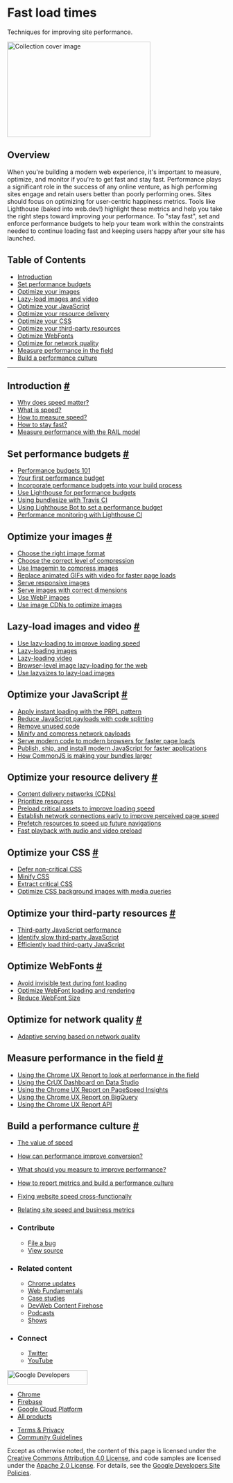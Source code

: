 





Fast load times
===============

Techniques for improving site performance.

<img src="https://web-dev.imgix.net/image/jxu1OdD7LKOGIDU7jURMpSH2lyK2/fjFJRFnHXiem8yF0GGQ9.svg" alt="Collection cover image" class="w-masthead-path__image" width="330" height="220" />

Overview
--------

When you're building a modern web experience, it's important to measure, optimize, and monitor if you're to get fast and stay fast. Performance plays a significant role in the success of any online venture, as high performing sites engage and retain users better than poorly performing ones. Sites should focus on optimizing for user-centric happiness metrics. Tools like Lighthouse (baked into web.dev!) highlight these metrics and help you take the right steps toward improving your performance. To "stay fast", set and enforce performance budgets to help your team work within the constraints needed to continue loading fast and keeping users happy after your site has launched.

Table of Contents
-----------------

-   <a href="#introduction" class="w-path-link">Introduction</a>
-   <a href="#set-performance-budgets" class="w-path-link">Set performance budgets</a>
-   <a href="#optimize-your-images" class="w-path-link">Optimize your images</a>
-   <a href="#lazy-load-images-and-video" class="w-path-link">Lazy-load images and video</a>
-   <a href="#optimize-your-javascript" class="w-path-link">Optimize your JavaScript</a>
-   <a href="#optimize-your-resource-delivery" class="w-path-link">Optimize your resource delivery</a>
-   <a href="#optimize-your-css" class="w-path-link">Optimize your CSS</a>
-   <a href="#optimize-your-third-party-resources" class="w-path-link">Optimize your third-party resources</a>
-   <a href="#optimize-webfonts" class="w-path-link">Optimize WebFonts</a>
-   <a href="#optimize-for-network-quality" class="w-path-link">Optimize for network quality</a>
-   <a href="#measure-performance-in-the-field" class="w-path-link">Measure performance in the field</a>
-   <a href="#build-a-performance-culture" class="w-path-link">Build a performance culture</a>

------------------------------------------------------------------------

Introduction <a href="#introduction" class="w-headline-link">#</a>
------------------------------------------------------------------

-   <a href="/why-speed-matters/" class="w-path-link">Why does speed matter?</a>
-   <a href="/what-is-speed/" class="w-path-link">What is speed?</a>
-   <a href="/how-to-measure-speed/" class="w-path-link">How to measure speed?</a>
-   <a href="/how-to-stay-fast/" class="w-path-link">How to stay fast?</a>
-   <a href="/rail/" class="w-path-link">Measure performance with the RAIL model</a>

Set performance budgets <a href="#set-performance-budgets" class="w-headline-link">#</a>
----------------------------------------------------------------------------------------

-   <a href="/performance-budgets-101/" class="w-path-link">Performance budgets 101</a>
-   <a href="/your-first-performance-budget/" class="w-path-link">Your first performance budget</a>
-   <a href="/incorporate-performance-budgets-into-your-build-tools/" class="w-path-link">Incorporate performance budgets into your build process</a>
-   <a href="/use-lighthouse-for-performance-budgets/" class="w-path-link">Use Lighthouse for performance budgets</a>
-   <a href="/using-bundlesize-with-travis-ci/" class="w-path-link">Using bundlesize with Travis CI</a>
-   <a href="/using-lighthouse-bot-to-set-a-performance-budget/" class="w-path-link">Using Lighthouse Bot to set a performance budget</a>
-   <a href="/lighthouse-ci/" class="w-path-link">Performance monitoring with Lighthouse CI</a>

Optimize your images <a href="#optimize-your-images" class="w-headline-link">#</a>
----------------------------------------------------------------------------------

-   <a href="/choose-the-right-image-format/" class="w-path-link">Choose the right image format</a>
-   <a href="/compress-images/" class="w-path-link">Choose the correct level of compression</a>
-   <a href="/use-imagemin-to-compress-images/" class="w-path-link">Use Imagemin to compress images</a>
-   <a href="/replace-gifs-with-videos/" class="w-path-link">Replace animated GIFs with video for faster page loads</a>
-   <a href="/serve-responsive-images/" class="w-path-link">Serve responsive images</a>
-   <a href="/serve-images-with-correct-dimensions/" class="w-path-link">Serve images with correct dimensions</a>
-   <a href="/serve-images-webp/" class="w-path-link">Use WebP images</a>
-   <a href="/image-cdns/" class="w-path-link">Use image CDNs to optimize images</a>

Lazy-load images and video <a href="#lazy-load-images-and-video" class="w-headline-link">#</a>
----------------------------------------------------------------------------------------------

-   <a href="/lazy-loading/" class="w-path-link">Use lazy-loading to improve loading speed</a>
-   <a href="/lazy-loading-images/" class="w-path-link">Lazy-loading images</a>
-   <a href="/lazy-loading-video/" class="w-path-link">Lazy-loading video</a>
-   <a href="/browser-level-image-lazy-loading/" class="w-path-link">Browser-level image lazy-loading for the web</a>
-   <a href="/use-lazysizes-to-lazyload-images/" class="w-path-link">Use lazysizes to lazy-load images</a>

Optimize your JavaScript <a href="#optimize-your-javascript" class="w-headline-link">#</a>
------------------------------------------------------------------------------------------

-   <a href="/apply-instant-loading-with-prpl/" class="w-path-link">Apply instant loading with the PRPL pattern</a>
-   <a href="/reduce-javascript-payloads-with-code-splitting/" class="w-path-link">Reduce JavaScript payloads with code splitting</a>
-   <a href="/remove-unused-code/" class="w-path-link">Remove unused code</a>
-   <a href="/reduce-network-payloads-using-text-compression/" class="w-path-link">Minify and compress network payloads</a>
-   <a href="/serve-modern-code-to-modern-browsers/" class="w-path-link">Serve modern code to modern browsers for faster page loads</a>
-   <a href="/publish-modern-javascript/" class="w-path-link">Publish, ship, and install modern JavaScript for faster applications</a>
-   <a href="/commonjs-larger-bundles/" class="w-path-link">How CommonJS is making your bundles larger</a>

Optimize your resource delivery <a href="#optimize-your-resource-delivery" class="w-headline-link">#</a>
--------------------------------------------------------------------------------------------------------

-   <a href="/content-delivery-networks/" class="w-path-link">Content delivery networks (CDNs)</a>
-   <a href="/prioritize-resources/" class="w-path-link">Prioritize resources</a>
-   <a href="/preload-critical-assets/" class="w-path-link">Preload critical assets to improve loading speed</a>
-   <a href="/preconnect-and-dns-prefetch/" class="w-path-link">Establish network connections early to improve perceived page speed</a>
-   <a href="/link-prefetch/" class="w-path-link">Prefetch resources to speed up future navigations</a>
-   <a href="/fast-playback-with-preload/" class="w-path-link">Fast playback with audio and video preload</a>

Optimize your CSS <a href="#optimize-your-css" class="w-headline-link">#</a>
----------------------------------------------------------------------------

-   <a href="/defer-non-critical-css/" class="w-path-link">Defer non-critical CSS</a>
-   <a href="/minify-css/" class="w-path-link">Minify CSS</a>
-   <a href="/extract-critical-css/" class="w-path-link">Extract critical CSS</a>
-   <a href="/optimize-css-background-images-with-media-queries/" class="w-path-link">Optimize CSS background images with media queries</a>

Optimize your third-party resources <a href="#optimize-your-third-party-resources" class="w-headline-link">#</a>
----------------------------------------------------------------------------------------------------------------

-   <a href="/third-party-javascript/" class="w-path-link">Third-party JavaScript performance</a>
-   <a href="/identify-slow-third-party-javascript/" class="w-path-link">Identify slow third-party JavaScript</a>
-   <a href="/efficiently-load-third-party-javascript/" class="w-path-link">Efficiently load third-party JavaScript</a>

Optimize WebFonts <a href="#optimize-webfonts" class="w-headline-link">#</a>
----------------------------------------------------------------------------

-   <a href="/avoid-invisible-text/" class="w-path-link">Avoid invisible text during font loading</a>
-   <a href="/optimize-webfont-loading/" class="w-path-link">Optimize WebFont loading and rendering</a>
-   <a href="/reduce-webfont-size/" class="w-path-link">Reduce WebFont Size</a>

Optimize for network quality <a href="#optimize-for-network-quality" class="w-headline-link">#</a>
--------------------------------------------------------------------------------------------------

-   <a href="/adaptive-serving-based-on-network-quality/" class="w-path-link">Adaptive serving based on network quality</a>

Measure performance in the field <a href="#measure-performance-in-the-field" class="w-headline-link">#</a>
----------------------------------------------------------------------------------------------------------

-   <a href="/chrome-ux-report/" class="w-path-link">Using the Chrome UX Report to look at performance in the field</a>
-   <a href="/chrome-ux-report-data-studio-dashboard/" class="w-path-link">Using the CrUX Dashboard on Data Studio</a>
-   <a href="/chrome-ux-report-pagespeed-insights/" class="w-path-link">Using the Chrome UX Report on PageSpeed Insights</a>
-   <a href="/chrome-ux-report-bigquery/" class="w-path-link">Using the Chrome UX Report on BigQuery</a>
-   <a href="/chrome-ux-report-api/" class="w-path-link">Using the Chrome UX Report API</a>

Build a performance culture <a href="#build-a-performance-culture" class="w-headline-link">#</a>
------------------------------------------------------------------------------------------------

-   <a href="/value-of-speed/" class="w-path-link">The value of speed</a>
-   <a href="/how-can-performance-improve-conversion/" class="w-path-link">How can performance improve conversion?</a>
-   <a href="/what-should-you-measure-to-improve-performance/" class="w-path-link">What should you measure to improve performance?</a>
-   <a href="/how-to-report-metrics/" class="w-path-link">How to report metrics and build a performance culture</a>
-   <a href="/fixing-website-speed-cross-functionally/" class="w-path-link">Fixing website speed cross-functionally</a>
-   <a href="/site-speed-and-business-metrics/" class="w-path-link">Relating site speed and business metrics</a>

-   ### Contribute

    -   <a href="https://github.com/GoogleChrome/web.dev/issues/new?assignees=&amp;labels=bug&amp;template=bug_report.md&amp;title=" class="w-footer__linkbox-link">File a bug</a>
    -   <a href="https://github.com/googlechrome/web.dev" class="w-footer__linkbox-link">View source</a>

-   ### Related content

    -   <a href="https://blog.chromium.org/" class="w-footer__linkbox-link">Chrome updates</a>
    -   <a href="https://developers.google.com/web/" class="w-footer__linkbox-link">Web Fundamentals</a>
    -   <a href="https://developers.google.com/web/showcase/" class="w-footer__linkbox-link">Case studies</a>
    -   <a href="https://devwebfeed.appspot.com/" class="w-footer__linkbox-link">DevWeb Content Firehose</a>
    -   <a href="/podcasts/" class="w-footer__linkbox-link">Podcasts</a>
    -   <a href="/shows/" class="w-footer__linkbox-link">Shows</a>

-   ### Connect

    -   <a href="https://www.twitter.com/ChromiumDev" class="w-footer__linkbox-link">Twitter</a>
    -   <a href="https://www.youtube.com/user/ChromeDevelopers" class="w-footer__linkbox-link">YouTube</a>

<a href="https://developers.google.com/" class="w-footer__utility-logo-link"><img src="/images/lockup-color.png" alt="Google Developers" class="w-footer__utility-logo" width="185" height="33" /></a>

-   <a href="https://developer.chrome.com/" class="w-footer__utility-link">Chrome</a>
-   <a href="https://firebase.google.com/" class="w-footer__utility-link">Firebase</a>
-   <a href="https://cloud.google.com/" class="w-footer__utility-link">Google Cloud Platform</a>
-   <a href="https://developers.google.com/products" class="w-footer__utility-link">All products</a>

<!-- -->

-   <a href="https://policies.google.com/" class="w-footer__utility-link">Terms &amp; Privacy</a>
-   <a href="/community-guidelines/" class="w-footer__utility-link">Community Guidelines</a>

Except as otherwise noted, the content of this page is licensed under the [Creative Commons Attribution 4.0 License](https://creativecommons.org/licenses/by/4.0/), and code samples are licensed under the [Apache 2.0 License](https://www.apache.org/licenses/LICENSE-2.0). For details, see the [Google Developers Site Policies](https://developers.google.com/terms/site-policies).
